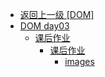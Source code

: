 - [返回上一级 [DOM]](page/web前端/teacher/JS/DOM/)
- [DOM day03](page/web前端/teacher/JS/DOM/DOM%20day03/)
  - [课后作业](page/web前端/teacher/JS/DOM/DOM%20day03/课后作业/)
    - [课后作业](page/web前端/teacher/JS/DOM/DOM%20day03/课后作业/课后作业/)
      - [images](page/web前端/teacher/JS/DOM/DOM%20day03/课后作业/课后作业/images/)
